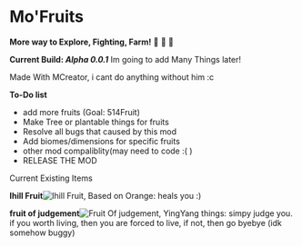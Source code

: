 # Mo'Fruits

**More way to Explore, Fighting, Farm!** :tangerine: :apple: :green_heart:

**Current Build: *Alpha 0.0.1***
Im going to add Many Things later!

Made With MCreator, i cant do anything without him :c

**To-Do list**
- add more fruits (Goal: 514Fruit)
- Make Tree or plantable things for fruits
- Resolve all bugs that caused by this mod
- Add biomes/dimensions for specific fruits
- other mod compaliblity(may need to code :(   )
- RELEASE THE MOD


Current Existing Items

**Ihill Fruit**![Ihill Fruit, Based on Orange](https://cdn.discordapp.com/attachments/661716219438825473/675497638711394304/IhillFruite.png "Ihill Fruit, Based on Orange"): heals you :)

**fruit of judgement**![Fruit Of judgement, YingYang things ](https://cdn.discordapp.com/attachments/661716219438825473/675497642415095817/DecisionlFruite.png "Fruit Of judgement, YingYang things "): simpy judge you. if you worth living, then you are forced to live, 
if not, then go byebye (idk somehow buggy)
